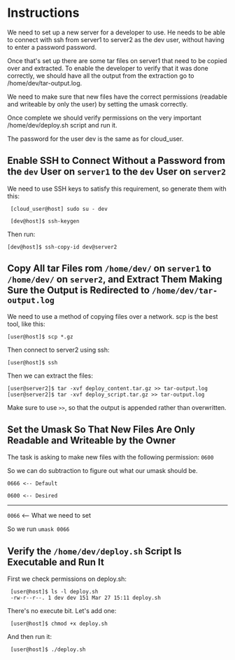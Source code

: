 # Instructions
We need to set up a new server for a developer to use. He needs to be able to connect with ssh from server1 to server2 as the dev user, without having to enter a password password.

Once that's set up there are some tar files on server1 that need to be copied over and extracted. To enable the developer to verify that it was done correctly, we should have all the output from the extraction go to /home/dev/tar-output.log.

We need to make sure that new files have the correct permissions (readable and writeable by only the user) by setting the umask correctly.

Once complete we should verify permissions on the very important /home/dev/deploy.sh script and run it.

The password for the user dev is the same as for cloud_user.

## Enable SSH to Connect Without a Password from the `dev` User on `server1` to the `dev` User on `server2`
We need to use SSH keys to satisfy this requirement, so generate them with this:

` [cloud_user@host] sudo su - dev`

` [dev@host]$ ssh-keygen`

Then run:

` [dev@host]$ ssh-copy-id dev@server2 `

## Copy All tar Files rom `/home/dev/` on `server1` to `/home/dev/` on `server2`, and Extract Them Making Sure the Output is Redirected to `/home/dev/tar-output.log`
We need to use a method of copying files over a network. scp is the best tool, like this:

`[user@host]$ scp *.gz `

Then connect to server2 using ssh:

`[user@host]$ ssh `

Then we can extract the files:

```
[user@server2]$ tar -xvf deploy_content.tar.gz >> tar-output.log
[user@server2]$ tar -xvf deploy_script.tar.gz >> tar-output.log
```
Make sure to use `>>`, so that the output is appended rather than overwritten.

## Set the Umask So That New Files Are Only Readable and Writeable by the Owner
The task is asking to make new files with the following permission: `0600`

So we can do subtraction to figure out what our umask should be.

`0666 <-- Default`

`0600 <-- Desired`

----

`0066` <-- What we need to set

So we run `umask 0066`

## Verify the `/home/dev/deploy.sh` Script Is Executable and Run It
First we check permissions on deploy.sh:
```
 [user@host]$ ls -l deploy.sh
 -rw-r--r--. 1 dev dev 151 Mar 27 15:11 deploy.sh
```

There's no execute bit. Let's add one:
```
 [user@host]$ chmod +x deploy.sh
```
And then run it:
```
 [user@host]$ ./deploy.sh

```

